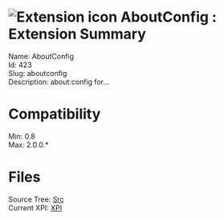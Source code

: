 # ![Extension icon](https://addons.thunderbird.net/static/img/addon-icons/default-64.png) AboutConfig : Extension Summary

Name: AboutConfig  
Id: 423  
Slug: aboutconfig  
Description: about:config for...
  

# Compatibility
Min: 0.8  
Max: 2.0.0.*  

# Files

Source Tree: [Src](C:/Dev/Thunderbird/ThunderKdB/xall/xOther/423-aboutconfig/src)  
Current XPI: [XPI](C:/Dev/Thunderbird/ThunderKdB/xall/xOther/423-aboutconfig/xpi)  



